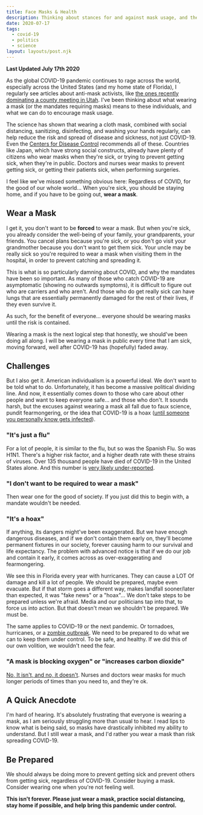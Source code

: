 ```yaml
---
title: Face Masks & Health
description: Thinking about stances for and against mask usage, and their impact.
date: 2020-07-17
tags:
  - covid-19
  - politics
  - science
layout: layouts/post.njk
---
```


**Last Updated July 17th 2020**

As the global COVID-19 pandemic continues to rage across the world, especially across the United States (and my home state of Florida), I regularly see articles about anti-mask activists, like [the ones recently dominating a county meeting in Utah](https://www.sltrib.com/news/education/2020/07/15/packed-meeting-utah/). I've been thinking about what wearing a mask (or the mandates requiring masks) means to these individuals, and what we can do to encourage mask usage.

The science has shown that wearing a cloth mask, combined with social distancing, sanitizing, disinfecting, and washing your hands regularly, can help reduce the risk and spread of disease and sickness, not just COVID-19. Even the [Centers for Disease Control](https://www.cdc.gov/coronavirus/2019-ncov/prevent-getting-sick/index.html) recommends all of these. Countries like Japan, which have strong social constructs, already have plenty of citizens who wear masks when they're sick, or trying to prevent getting sick, when they're in public. Doctors and nurses wear masks to prevent getting sick, or getting their patients sick, when performing surgeries.

I feel like we've missed something obvious here: Regardless of COVID, for the good of our whole world... When you're sick, you should be staying home, and if you have to be going out, **wear a mask**.

## Wear a Mask

I get it, you don't want to be **forced** to wear a mask. But when you're sick, you already consider the well-being of your family, your grandparents, your friends. You cancel plans because you're sick, or you don't go visit your grandmother because you don't want to get them sick. Your uncle may be really sick so you're required to wear a mask when visiting them in the hospital, in order to prevent catching and spreading it.

This is what is so particularly damning about COVID, and why the mandates have been so important. As many of those who catch COVID-19 are asymptomatic (showing no outwards symptoms), it is difficult to figure out who are carriers and who aren't. And those who do get really sick can have lungs that are essentially permanently damaged for the rest of their lives, if they even survive it.

As such, for the benefit of everyone... everyone should be wearing masks until the risk is contained.

Wearing a mask is the next logical step that honestly, we should've been doing all along. I will be wearing a mask in public every time that I am sick, moving forward, well after COVID-19 has (hopefully) faded away.

## Challenges

But I also get it. American individualism is a powerful ideal. We don't want to be told what to do. Unfortunately, it has become a massive political dividing line. And now, it essentially comes down to those who care about other people and want to keep everyone safe... and those who don't. It sounds harsh, but the excuses against wearing a mask all fall due to faux science, pundit fearmongering, or the idea that COVID-19 is a hoax ([until someone you personally know gets infected](https://www.chicagotribune.com/entertainment/ny-coronavirus-chuck-woolery-20200717-gohmcyb7czhxtkbgvumsmh7an4-story.html)).

### "It's just a flu"

For a lot of people, it is similar to the flu, but so was the Spanish Flu. So was H1N1. There's a higher risk factor, and a higher death rate with these strains of viruses. Over 135 thousand people have died of COVID-19 in the United States alone. And this number is [very likely under-reported](https://www.forbes.com/sites/joshuacohen/2020/04/14/underreporting-of-covid-19-deaths-in-the-us-and-europe/#27a1f97582d7).

### "I don't want to be required to wear a mask"

Then wear one for the good of society. If you just did this to begin with, a mandate wouldn't be needed.

### "It's a hoax"

If anything, its dangers might've been exaggerated. But we have enough dangerous diseases, and if we don't contain them early on, they'll become permanent fixtures in our society, forever causing harm to our survival and life expectancy. The problem with advanced notice is that if we do our job and contain it early, it comes across as over-exaggerating and fearmongering.

We see this in Florida every year with hurricanes. They can cause a LOT Of damage and kill a lot of people. We should be prepared, maybe even evacuate. But if that storm goes a different way, makes landfall sooner/later than expected, it was "fake news" or a "hoax"... We don't take steps to be prepared unless we're afraid. Media and our politicians tap into that, to force us into action. But that doesn't mean we shouldn't be prepared. We must be.

The same applies to COVID-19 or the next pandemic. Or tornadoes, hurricanes, or a [zombie outbreak](https://www.cdc.gov/cpr/zombie/index.htm). We need to be prepared to do what we can to keep them under control. To be safe, and healthy. If we did this of our own volition, we wouldn't need the fear.

### "A mask is blocking oxygen" or "increases carbon dioxide"

[No, It isn't, and no, it doesn't](https://www.usatoday.com/story/news/factcheck/2020/05/30/fact-check-wearing-face-mask-not-cause-hypoxia-hypercapnia/5260106002/). Nurses and doctors wear masks for much longer periods of times than you need to, and they're ok.

## A Quick Anecdote

I'm hard of hearing. It's absolutely frustrating that everyone is wearing a mask, as I am seriously struggling more than usual to hear. I read lips to know what is being said, so masks have drastically inhibited my ability to understand. But I still wear a mask, and I'd rather you wear a mask than risk spreading COVID-19.

## Be Prepared

We should always be doing more to prevent getting sick and prevent others from getting sick, regardless of COVID-19. Consider buying a mask. Consider wearing one when you're not feeling well.

**This isn't forever. Please just wear a mask, practice social distancing, stay home if possible, and help bring this pandemic under control.**
